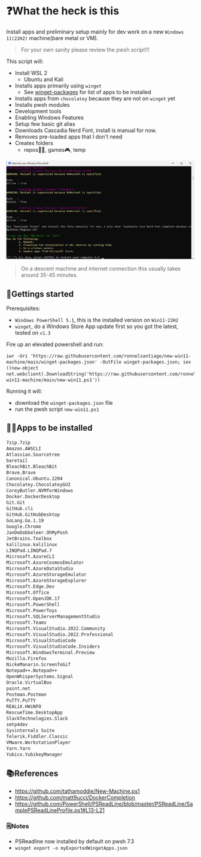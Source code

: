 # ❓What the heck is this

Install apps and preliminary setup mainly for dev work on a new `Windows 11(22H2)` machine(bare metal or VM).

>For your own sanity please review the pwsh script!!!

This script will:

- Install WSL 2
  - Ubuntu and Kali
- Installs apps primarily using `winget`
  - See [winget-packages][wingetpac] for list of apps to be installed
- Installs apps from `chocolatey` because they are not on `winget` yet
- Installs pwsh modules
- Development tools
- Enabling Windows Features
- Setup few basic git alias
- Downloads Cascadia Nerd Font, install is manual for now.
- Removes pre-loaded apps that I don't need
- Creates folders
  - repos🧑‍💻, games🎮, temp

![alt text](output.png)

> On a descent machine and internet connection this usually takes around 35-45 minutes.

## 🔰Gettings started

Prerequisites:

- `Windows PowerShell 5.1`, this is the installed version on `Win11-22H2`
- `winget`, do a Windows Store App update first so you got the latest, tested on `v1.3`

Fire up an elevated powershell and run:

```pwsh
iwr -Uri 'https://raw.githubusercontent.com/ronnelsantiago/new-win11-machine/main/winget-packages.json' -OutFile winget-packages.json; iex ((new-object net.webclient).DownloadString('https://raw.githubusercontent.com/ronnelsantiago/new-win11-machine/main/new-win11.ps1'))
```

Running it will:

- download the `winget-packages.json` file
- run the pwsh script `new-win11.ps1`

## 🧑‍💻Apps to be installed

```text
7zip.7zip
Amazon.AWSCLI
Atlassian.Sourcetree
baretail
BleachBit.BleachBit
Brave.Brave
Canonical.Ubuntu.2204
Chocolatey.ChocolateyGUI
CoreyButler.NVMforWindows
Docker.DockerDesktop
Git.Git
GitHub.cli
GitHub.GitHubDesktop
GoLang.Go.1.19
Google.Chrome
JanDeDobbeleer.OhMyPosh
JetBrains.Toolbox
kalilinux.kalilinux
LINQPad.LINQPad.7
Microsoft.AzureCLI
Microsoft.AzureCosmosEmulator
Microsoft.AzureDataStudio
Microsoft.AzureStorageEmulator
Microsoft.AzureStorageExplorer
Microsoft.Edge.Dev
Microsoft.Office
Microsoft.OpenJDK.17
Microsoft.PowerShell
Microsoft.PowerToys
Microsoft.SQLServerManagementStudio
Microsoft.Teams
Microsoft.VisualStudio.2022.Community
Microsoft.VisualStudio.2022.Professional
Microsoft.VisualStudioCode
Microsoft.VisualStudioCode.Insiders
Microsoft.WindowsTerminal.Preview
Mozilla.Firefox
NickeManarin.ScreenToGif
Notepad++.Notepad++
OpenWhisperSystems.Signal
Oracle.VirtualBox
paint.net
Postman.Postman
PuTTY.PuTTY
REALiX.HWiNFO
RescueTime.DesktopApp
SlackTechnologies.Slack
smtp4dev
Sysinternals Suite
Telerik.Fiddler.Classic
VMware.WorkstationPlayer
Yarn.Yarn
Yubico.YubikeyManager
```

## 📚References

- https://github.com/tathamoddie/New-Machine.ps1
- https://github.com/matt9ucci/DockerCompletion
- https://github.com/PowerShell/PSReadLine/blob/master/PSReadLine/SamplePSReadLineProfile.ps1#L13-L21

### 🗒️Notes

- PSReadline now installed by default on pwsh 7.3
- `winget export -o myExportedWingetApps.json`

[wingetpac]: /winget-packages.json
